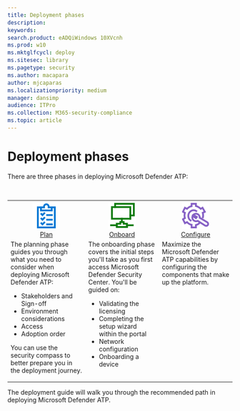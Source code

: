 ```yaml
---
title: Deployment phases
description: 
keywords: 
search.product: eADQiWindows 10XVcnh
ms.prod: w10
ms.mktglfcycl: deploy
ms.sitesec: library
ms.pagetype: security
ms.author: macapara
author: mjcaparas
ms.localizationpriority: medium
manager: dansimp
audience: ITPro
ms.collection: M365-security-compliance  
ms.topic: article
---
```


# Deployment phases

There are three phases in deploying Microsoft Defender ATP:


<br>
<table border="0" width="100%" align="center">
  <tr style="text-align:center;">
    <td align="center" style="width:25%; border:0;">
      <a href= "windows/security/threat-protection/microsoft-defender-atp/prepare-deployment"> 
        <img src="images/plan.png" alt="Plan to deploy Microsoft Defender ATP" title="Plan" />
      <br/>Plan </a><br>
    </td>
     <td align="center">
      <a href="windows/security/threat-protection/microsoft-defender-atp/production-deployment">
        <img src="images/oboard.png" alt="Onboard to the Microsoft Defender ATP service" title="Onboard to Microsoft Defender ATP" />
      <br/>Onboard </a><br>
    </td>
    <td align="center">
      <a href="windows/security/threat-protection/microsoft-defender-atp/configure">
        <img src="images/configure.png" alt="Configure capabilities" title="Configure capabilities" />
      <br/>Configure </a><br>
</td>
  </tr>
  <tr>
    <td style="width:25%; border:0;">
    The planning phase guides you through what you need to consider when deploying Microsoft Defender ATP:

- Stakeholders and Sign-off
- Environment considerations
- Access 
- Adoption order

You can use the security compass to better prepare you in the deployment journey. 
    </td>
    <td valign="top" style="width:25%; border:0;">
     The onboarding phase covers the initial steps you'll take as you first access Microsoft Defender Security Center. You'll be guided on:

- Validating the licensing
- Completing the setup wizard within the portal
- Network configuration
- Onboarding a device 
</td>
    <td valign="top" style="width:25%; border:0;">
Maximize the Microsoft Defender ATP capabilities by configuring the components that make up the platform. 
</td>    
  </tr>
</table>

 The deployment guide will walk you through the recommended path in deploying Microsoft Defender ATP. 


